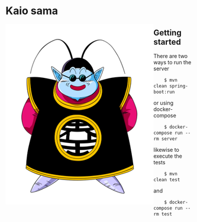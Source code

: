 # Kaio sama

<img src="/Kaio.png?raw=true" align="left" width="400" >

## Getting started

There are two ways to run the server

```shell
    $ mvn clean spring-boot:run
```

or using docker-compose

```shell
    $ docker-compose run --rm server
```

likewise to execute the tests

```shell
    $ mvn clean test
```

and

```shell
    $ docker-compose run --rm test
```
